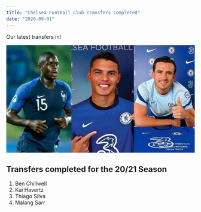 ```yaml
---
title: "Chelsea Football Club Transfers Completed"
date: "2020-09-01"
---
```


Our latest transfers in!

![Transfers](./transfers.jpeg)

## Transfers completed for the 20/21 Season

1. Ben Chillwell
2. Kai Havertz
3. Thiago Silva
4. Malang Sarr
